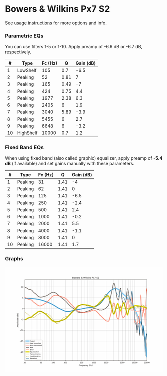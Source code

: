 # Bowers & Wilkins Px7 S2
See [usage instructions](https://github.com/jaakkopasanen/AutoEq#usage) for more options and info.

### Parametric EQs
You can use filters 1-5 or 1-10. Apply preamp of -6.6 dB or -6.7 dB, respectively.

|   # | Type      |   Fc (Hz) |    Q |   Gain (dB) |
|-----|-----------|-----------|------|-------------|
|   1 | LowShelf  |       105 | 0.7  |        -6.5 |
|   2 | Peaking   |        52 | 0.81 |         7   |
|   3 | Peaking   |       165 | 0.49 |        -7   |
|   4 | Peaking   |       424 | 0.75 |         4.4 |
|   5 | Peaking   |      1977 | 2.38 |         6.3 |
|   6 | Peaking   |      2405 | 6    |         1.9 |
|   7 | Peaking   |      3040 | 5.89 |        -3.9 |
|   8 | Peaking   |      5455 | 6    |         2.7 |
|   9 | Peaking   |      6648 | 6    |        -3.2 |
|  10 | HighShelf |     10000 | 0.7  |         1.2 |

### Fixed Band EQs
When using fixed band (also called graphic) equalizer, apply preamp of **-5.4 dB** (if available) and set gains manually with these parameters.

|   # | Type    |   Fc (Hz) |    Q |   Gain (dB) |
|-----|---------|-----------|------|-------------|
|   1 | Peaking |        31 | 1.41 |        -4   |
|   2 | Peaking |        62 | 1.41 |         0   |
|   3 | Peaking |       125 | 1.41 |        -6.5 |
|   4 | Peaking |       250 | 1.41 |        -2.4 |
|   5 | Peaking |       500 | 1.41 |         2.4 |
|   6 | Peaking |      1000 | 1.41 |        -0.2 |
|   7 | Peaking |      2000 | 1.41 |         5.5 |
|   8 | Peaking |      4000 | 1.41 |        -1.1 |
|   9 | Peaking |      8000 | 1.41 |         0   |
|  10 | Peaking |     16000 | 1.41 |         1.7 |

### Graphs
![](./Bowers%20&%20Wilkins%20Px7%20S2.png)
